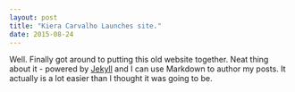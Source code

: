 ```yaml
---
layout: post
title: "Kiera Carvalho Launches site."
date: 2015-08-24
---
```


Well. Finally got around to putting this old website together. 
Neat thing about it - powered by [Jekyll](http://jekyllrb.com) and I can use
Markdown to author my posts. It actually is a lot easier than I thought it was going to be.
